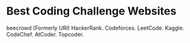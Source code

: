 # Best Coding Challenge Websites
beecrowd (Formerly URI)
HackerRank.
Codeforces.
LeetCode.
Kaggle.
CodeChef.
AtCoder.
Topcoder.
